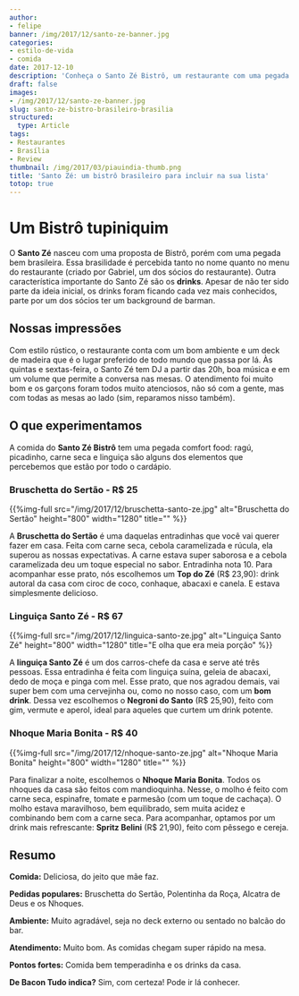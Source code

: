 ```yaml
---
author:
- felipe
banner: /img/2017/12/santo-ze-banner.jpg
categories:
- estilo-de-vida
- comida
date: 2017-12-10
description: 'Conheça o Santo Zé Bistrô, um restaurante com uma pegada brasileira, pratos deliciosos e bons drinks. '
draft: false
images:
- /img/2017/12/santo-ze-banner.jpg
slug: santo-ze-bistro-brasileiro-brasilia
structured:
  type: Article
tags:
- Restaurantes
- Brasília
- Review
thumbnail: /img/2017/03/piauindia-thumb.png
title: 'Santo Zé: um bistrô brasileiro para incluir na sua lista'
totop: true
---
```


# Um Bistrô tupiniquim
O **Santo Zé** nasceu com uma proposta de Bistrô, porém com uma pegada bem brasileira. Essa brasilidade é percebida tanto no nome quanto no menu do restaurante (criado por Gabriel, um dos sócios do restaurante). Outra característica importante do Santo Zé são os **drinks**. Apesar de não ter sido parte da ideia inicial, os drinks foram ficando cada vez mais conhecidos, parte por um dos sócios ter um background de barman.

## Nossas impressões

Com estilo rústico, o restaurante conta com um bom ambiente e um deck de madeira que é o lugar preferido de todo mundo que passa por lá. Às quintas e sextas-feira, o Santo Zé tem DJ a partir das 20h, boa música e em um volume que permite a conversa nas mesas. O atendimento foi muito bom e os garçons foram todos muito atenciosos, não só com a gente, mas com todas as mesas ao lado (sim, reparamos nisso também).

## O que experimentamos

A comida do **Santo Zé Bistrô** tem uma pegada comfort food: ragú, picadinho, carne seca e linguiça são alguns dos elementos que percebemos que estão por todo o cardápio.

### Bruschetta do Sertão - R$ 25

{{%img-full src="/img/2017/12/bruschetta-santo-ze.jpg" alt="Bruschetta do Sertão"  height="800" width="1280" title="" %}}

A **Bruschetta do Sertão** é uma daquelas entradinhas que você vai querer fazer em casa. Feita com carne seca, cebola caramelizada e rúcula, ela superou as nossas expectativas. A carne estava super saborosa e a cebola caramelizada deu um toque especial no sabor. Entradinha nota 10. Para acompanhar esse prato, nós escolhemos um **Top do Zé** (R$ 23,90): drink autoral da casa com ciroc de coco, conhaque, abacaxi e canela. E estava simplesmente delicioso.

### Linguiça Santo Zé - R$ 67

{{%img-full src="/img/2017/12/linguica-santo-ze.jpg" alt="Linguiça Santo Zé"  height="800" width="1280" title="E olha que era meia porção" %}}

A **linguiça Santo Zé** é um dos carros-chefe da casa e serve até três pessoas.  Essa entradinha é feita com linguiça suína, geleia de abacaxi, dedo de moça e pinga com mel. Esse prato, que nos agradou demais, vai super bem com uma cervejinha ou, como no nosso caso, com um **bom drink**. Dessa vez escolhemos o **Negroni do Santo** (R$ 25,90), feito com gim, vermute e aperol,  ideal para aqueles que curtem um drink potente.

### Nhoque Maria Bonita -  R$ 40

{{%img-full src="/img/2017/12/nhoque-santo-ze.jpg" alt="Nhoque Maria Bonita"  height="800" width="1280" title="" %}}

Para finalizar a noite, escolhemos o **Nhoque Maria Bonita**.  Todos os nhoques da casa são feitos com  mandioquinha.  Nesse, o molho é feito com carne seca, espinafre, tomate e parmesão (com um toque de cachaça). O molho estava maravilhoso, bem equilibrado, sem muita acidez e combinando bem com a carne seca.  Para acompanhar, optamos por um drink mais refrescante: **Spritz Belini** (R$ 21,90), feito com pêssego e cereja.

## Resumo

**Comida:** Deliciosa, do jeito que mãe faz.

**Pedidas populares:** Bruschetta do Sertão, Polentinha da Roça, Alcatra de Deus e os Nhoques.

**Ambiente:** Muito agradável, seja no deck externo ou sentado no balcão do bar.

**Atendimento:** Muito bom. As comidas chegam super rápido na mesa.

**Pontos fortes:** Comida bem temperadinha e os drinks da casa.

**De Bacon Tudo indica?** Sim, com certeza! Pode ir lá conhecer.

